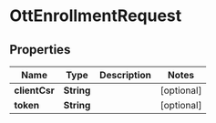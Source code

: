 

# OttEnrollmentRequest


## Properties

| Name | Type | Description | Notes |
|------------ | ------------- | ------------- | -------------|
|**clientCsr** | **String** |  |  [optional] |
|**token** | **String** |  |  [optional] |



